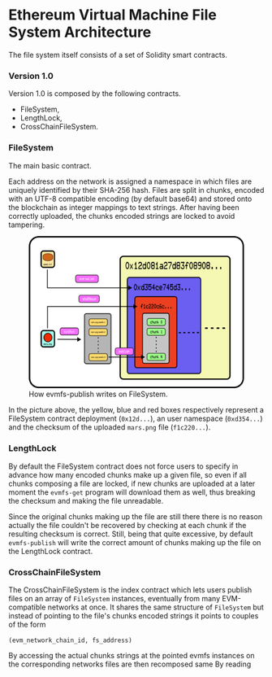 # Ethereum Virtual Machine File System Architecture

The file system itself consists of a set of Solidity smart contracts.

### Version 1.0

Version 1.0 is composed by the following contracts.

- FileSystem,
- LengthLock,
- CrossChainFileSystem.

### FileSystem 

The main basic contract.

Each address on the network is assigned a namespace in which
files are uniquely identified by their SHA-256 hash.
Files are split in chunks, encoded with an UTF-8 compatible
encoding (by default base64) and stored onto the blockchain
as integer mappings to text strings.
After having been correctly uploaded, the chunks encoded
strings are locked to avoid tampering.

<figure>
    <img
       src="media/evmfs.png"
       alt="How evmfs-publish writes on FileSystem" />
    <figcaption>How evmfs-publish writes on FileSystem.</figcaption>
</figure>

In the picture above, the yellow, blue and red boxes
respectively represent a FileSystem contract deployment
(`0x12d...`), an user namespace (`0xd354...`) and the
checksum of the uploaded `mars.png` file (`f1c220...`).

### LengthLock 

By default the FileSystem contract does not force users
to specify in advance how many encoded chunks make up
a given file, so even if all chunks composing a file are locked,
if new chunks are uploaded at a later moment the `evmfs-get` program
will download them as well, thus breaking the checksum and making
the file unreadable.

Since the original chunks making up the file are still there
there is no reason actually the file couldn't be recovered
by checking at each chunk if the resulting checksum
is correct. Still, being that quite excessive, by default
`evmfs-publish` will write the correct amount of chunks
making up the file on the LengthLock contract.

### CrossChainFileSystem

The CrossChainFileSystem is the index contract which lets
users publish files on an array of `FileSystem` instances,
eventually from many EVM-compatible networks at once.
It shares the same structure of `FileSystem` but instead of
pointing to the file's chunks encoded strings it points
to couples of the form

```
(evm_network_chain_id, fs_address)
```

By accessing the actual chunks strings at the pointed evmfs
instances on the corresponding networks files are then
recomposed same 
By reading 
